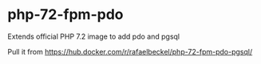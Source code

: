 # php-72-fpm-pdo
Extends official PHP 7.2 image to add pdo and pgsql

Pull it from https://hub.docker.com/r/rafaelbeckel/php-72-fpm-pdo-pgsql/
